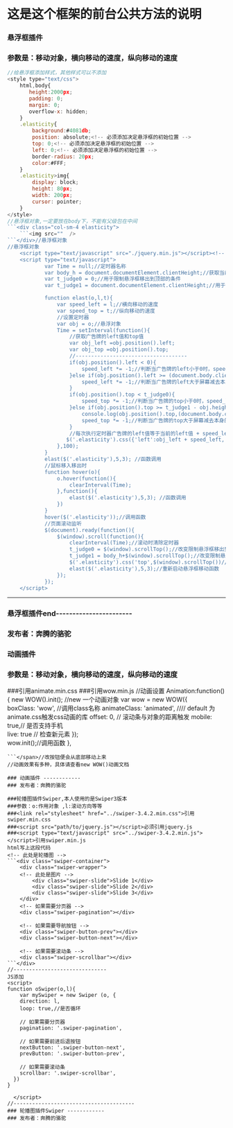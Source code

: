 ﻿# 这是这个框架的前台公共方法的说明
### 悬浮框插件
### 参数是：移动对象，横向移动的速度，纵向移动的速度
```javascript
//给悬浮框添加样式，其他样式可以不添加
<style type="text/css">
	html,body{
	   height:2000px;
	   padding: 0;
	   margin: 0;
	   overflow-x: hidden;
	}
	.elasticity{
		background:#4081db;
		position: absolute;<!-- 必须添加决定悬浮框的初始位置 -->
		top: 0;<!-- 必须添加决定悬浮框的初始位置 -->
		left: 0;<!-- 必须添加决定悬浮框的初始位置 -->
		border-radius: 20px;
		color:#FFF;
	}
	.elasticity>img{
		display: block;
		height: 80px;
		width: 200px;
		cursor: pointer;
	}
</style>
//悬浮框对象,一定要放在body下，不能有父级包在中间
```<div class="col-sm-4 elasticity">
	```<img src=""  />
```</div>//悬浮框对象
//悬浮框对象
    <script type="text/javascript" src="./jquery.min.js"></script><!-- 必须引用jq -->
    <script type="text/javascript">
    		var Time = null;//定时器名称
    		var body_h = document.documentElement.clientHeight;//获取当前屏幕的高度
    		var t_judge0 = 0;//用于限制悬浮框移出到顶部的条件
    		var t_judge1 = document.documentElement.clientHeight;//用于限制悬浮框移出到底部的条件

		  	function elast(o,l,t){
			  	var speed_left = l;//横向移动的速度
			  	var speed_top = t;//纵向移动的速度
			  	//设置定时器
			  	var obj = o;//悬浮对象
			  	Time = setInterval(function(){
			  		//获取广告牌的left值和top值
			  		var obj_left =obj.position().left;
			  		var obj_top =obj.position().top;
			  		//------------------------------------
			  		if(obj.position().left < 0){
	                    speed_left *= -1;//判断当广告牌的left小于0时，speed_left乘于-1;
			  		}else if(obj.position().left >= (document.body.clientWidth - obj.width())){
	                    speed_left *= -1;//判断当广告牌的left大于屏幕减去本身的宽度时，speed_left乘于-1;
			  		}
			  		if(obj.position().top < t_judge0){
	                    speed_top *= -1;//判断当广告牌的top小于0时，speed_left乘于-1;
			  		}else if(obj.position().top >= t_judge1 - obj.height()){
			  			console.log(obj.position().top,(document.body.clientHeight - obj.height()))
	                    speed_top *= -1;//判断当广告牌的top大于屏幕减去本身的高度时，speed_left乘于-1;
			  		}
			  		//每次执行定时器广告牌的left值等于当前的left值 + speed_left ，top值等于当前的top值 + speed_top；
		           $('.elasticity').css({'left':obj_left + speed_left,'top':obj_top + speed_top});
			  	},100);
		    }
		    elast($('.elasticity'),5,3); //函数调用
		    //鼠标移入移出时
		    function hover(o){
		    	o.hover(function(){
		    		clearInterval(Time);
		    	},function(){
                    elast($('.elasticity'),5,3); //函数调用
		    	})
		    }
            hover($('.elasticity'));//调用函数
            //页面滚动监听
            $(document).ready(function(){
				$(window).scroll(function(){
                    clearInterval(Time);//滚动时清除定时器
                    t_judge0 = $(window).scrollTop();//改变限制悬浮框移出到顶部的条件
                    t_judge1 = body_h+$(window).scrollTop();//改变限制悬浮框移出到底部的条件
                    $('.elasticity').css('top',$(window).scrollTop())//使悬浮框移动到当前屏幕的位置
                    elast($('.elasticity'),5,3);//重新启动悬浮框移动函数
				});
			});
    </script>
```
---
### 悬浮框插件end-----------------------
### 发布者：奔腾的骆驼

### 动画插件
### 参数是：移动对象，横向移动的速度，纵向移动的速度
###<link rel="stylesheet" type="text/css" href="<{$res}>/css/animate.min.css" />引用animate.min.css
###<script type="text/javascript" src="<{$res}>/js/wow.min.js"></script>引用wow.min.js
	//动画设置
        Animation:function(){
            new WOW().init(); //new 一个动画对象
            var wow = new WOW({  
                boxClass: 'wow', //调用class名称 
                animateClass: 'animated',   //// default 为animate.css触发css动画的库 
                offset: 0,  // 滚动条与对象的距离触发
                mobile: true,// 是否支持手机  
                live: true  // 检查新元素
            });  
            wow.init();//调用函数
        },
```<span class=" wow bounceInUp">更多
```</span>//改按钮便会从底部移动上来
//动画效果有多种，具体请查看new WOW()动画文档

### 动画插件 ------------
### 发布者：奔腾的骆驼

###轮播图插件Swiper,本人使用的是Swiper3版本
###参数：o:作用对象 ,l:滚动方向等等
###<link rel="stylesheet" href="../swiper-3.4.2.min.css">引用swiper.min.css
###<script src="path/to/jquery.js"></script>必须引用jquery.js
###<script type="text/javascript" src="../swiper-3.4.2.min.js"></script>引用swiper.min.js
html写上这段代码
<!-- 此处是轮播图 -->
```<div class="swiper-container">
    <div class="swiper-wrapper">
	<!-- 此处是图片 -->
        <div class="swiper-slide">Slide 1</div>
        <div class="swiper-slide">Slide 2</div>
        <div class="swiper-slide">Slide 3</div>
    </div>
    <!-- 如果需要分页器 -->
    <div class="swiper-pagination"></div>
    
    <!-- 如果需要导航按钮 -->
    <div class="swiper-button-prev"></div>
    <div class="swiper-button-next"></div>
    
    <!-- 如果需要滚动条 -->
    <div class="swiper-scrollbar"></div>
```</div>
//------------------------------
JS添加
<script> 
function oSwiper(o,l){
	var mySwiper = new Swiper (o, {
    direction: l,
    loop: true,//是否循环
    
    // 如果需要分页器
    pagination: '.swiper-pagination',
    
    // 如果需要前进后退按钮
    nextButton: '.swiper-button-next',
    prevButton: '.swiper-button-prev',
    
    // 如果需要滚动条
    scrollbar: '.swiper-scrollbar',
  })        
}
  
  </script>
//---------------------------------------
### 轮播图插件Swiper ------------
### 发布者：奔腾的骆驼























